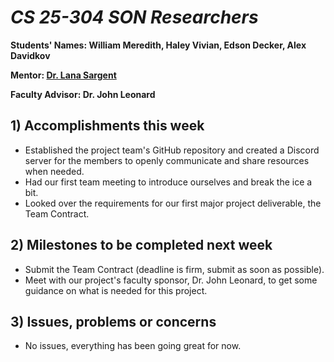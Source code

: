 # *CS 25-304 SON Researchers*

**Students' Names: William Meredith, Haley Vivian, Edson Decker, Alex Davidkov**

**Mentor: [Dr. Lana Sargent](lsargent@vcu.edu)**

**Faculty Advisor: Dr. John Leonard**

## 1) Accomplishments this week ##
   - Established the project team's GitHub repository and created a Discord server for the members to openly communicate and share resources when needed.
   - Had our first team meeting to introduce ourselves and break the ice a bit.
   - Looked over the requirements for our first major project deliverable, the Team Contract.

## 2) Milestones to be completed next week ##
   - Submit the Team Contract (deadline is firm, submit as soon as possible).
   - Meet with our project's faculty sponsor, Dr. John Leonard, to get some guidance on what is needed for this project.

## 3) Issues, problems or concerns ##
   - No issues, everything has been going great for now.
   


